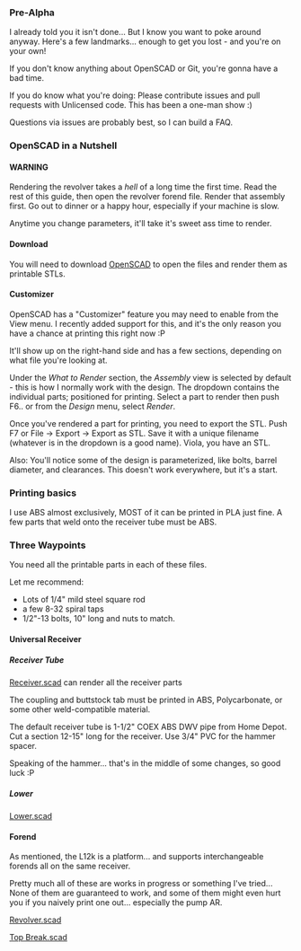 ### Pre-Alpha
I already told you it isn't done... But I know you want to poke around anyway.
Here's a few landmarks... enough to get you lost - and you're on your own!

If you don't know anything about OpenSCAD or Git, you're gonna have a bad time.

If you do know what you're doing:
Please contribute issues and pull requests with Unlicensed code.
This has been a one-man show :)

Questions via issues are probably best, so I can build a FAQ.

### OpenSCAD in a Nutshell

#### WARNING
Rendering the revolver takes a *hell* of a long time the first time. Read the rest of this guide, then open the revolver forend file. Render that assembly first. Go out to dinner or a happy hour, especially if your machine is slow.

Anytime you change parameters, it'll take it's sweet ass time to render.

#### Download

You will need to download [OpenSCAD](http://www.openscad.org) to open the files and render them as printable STLs.


#### Customizer
OpenSCAD has a "Customizer" feature you may need to enable from the View menu. I recently added support for this, and it's the only reason you have a chance at printing this right now :P

It'll show up on the right-hand side and has a few sections, depending on what file you're looking at.

Under the *What to Render* section, the *Assembly* view is selected by default - this is how I normally work with the design. The dropdown contains the individual parts; positioned for printing. Select a part to render then push F6.. or from the *Design* menu, select *Render*.

Once you've rendered a part for printing, you need to export the STL. Push F7 or File -> Export -> Export as STL. Save it with a unique filename (whatever is in the dropdown is a good name). Viola, you have an STL.

Also: 
You'll notice some of the design is parameterized, like bolts, barrel diameter, and clearances. This doesn't work everywhere, but it's a start.


### Printing basics
I use ABS almost exclusively, MOST of it can be printed in PLA just fine. A few parts that weld onto the receiver tube must be ABS.

### Three Waypoints

You need all the printable parts in each of these files.

Let me recommend:
* Lots of 1/4" mild steel square rod
* a few 8-32 spiral taps
* 1/2"-13 bolts, 10" long and nuts to match.

#### Universal Receiver

##### Receiver Tube
[Receiver.scad](../Receiver/Receiver.scad) can render all the receiver parts

The coupling and buttstock tab must be printed in ABS, Polycarbonate, or some
other weld-compatible material.

The default receiver tube is 1-1/2" COEX ABS DWV pipe from Home Depot.
Cut a section 12-15" long for the receiver. Use 3/4" PVC for the hammer spacer.

Speaking of the hammer... that's in the middle of some changes, so good luck :P

##### Lower
[Lower.scad](../Receiver/Lower/Lower.scad)

#### Forend
As mentioned, the L12k is a platform... and supports interchangeable forends all on the same receiver.

Pretty much all of these are works in progress or something I've tried... None of them are guaranteed to work, and some of them might even hurt you if you naively print one out... especially the pump AR.

[Revolver.scad](../Receiver/Forend/Revolver.scad)

[Top Break.scad](../Receiver/Forend/Top%20Break.scad)

